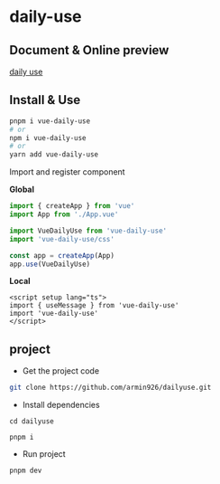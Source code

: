 # daily-use

## Document & Online preview

[daily use](https://github.com/armin926/dailyuse)

## Install & Use

```bash
pnpm i vue-daily-use
# or
npm i vue-daily-use
# or
yarn add vue-daily-use
```

Import and register component

**Global**

```ts
import { createApp } from 'vue'
import App from './App.vue'

import VueDailyUse from 'vue-daily-use'
import 'vue-daily-use/css'

const app = createApp(App)
app.use(VueDailyUse)
```

**Local**

```vue
<script setup lang="ts">
import { useMessage } from 'vue-daily-use'
import 'vue-daily-use'
</script>
```

## project

- Get the project code

```sh
git clone https://github.com/armin926/dailyuse.git
```

- Install dependencies

```shell
cd dailyuse

pnpm i
```

- Run project

```shell
pnpm dev
```
